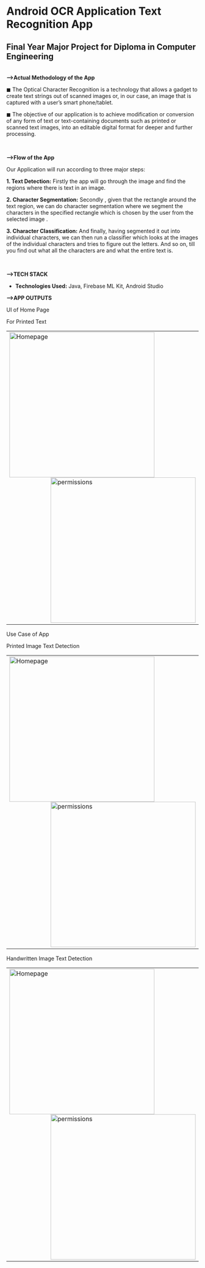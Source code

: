 <h1>Android OCR Application Text Recognition App</h1>
<h2>Final Year Major Project for Diploma in Computer Engineering</h2>
<br>
<strong>-->Actual Methodology of the App</strong>
<p>◼ The Optical Character Recognition is a technology that allows a gadget to create text strings out of scanned images or, in our case, an image that is captured with a user’s smart phone/tablet.</p>
<p>◼ The objective of our application is to achieve modification or conversion of any form of text or text-containing documents such as printed or scanned text images, into an editable digital format for deeper and further processing.</p>
<br>

<strong>-->Flow of the App</strong>
<p>Our Application will run according to three major steps:

<strong>1. Text Detection:</strong> Firstly the app will go through the image and find the
regions where there is text in an image.

<strong>2. Character Segmentation:</strong> Secondly , given that the rectangle around the text
region, we can do character segmentation where we segment the characters in
the specified rectangle which is chosen by the user from the selected image .

<strong>3. Character Classification:</strong> And finally, having segmented it out into
individual characters, we can then run a classifier which looks at the images of
the individual characters and tries to figure out the letters. And so on, till you
find out what all the characters are and what the entire text is.</p>
<br>

<strong>-->TECH STACK</strong>

- **Technologies Used:** Java, Firebase ML Kit, Android Studio

<strong>-->APP OUTPUTS</strong>
<p>UI of Home Page</p>
<p>For Printed Text</p>
<table><tr>
<td>
  <!-- <p align="left" style="padding: 10px">
    <img alt="Homepage" src="/outputs/HomePageUI.jpg" height = "600" width="300">
    <br>
  </p> 
  <p align="right" style="padding: 10px">
    <img alt="permissions" src="/outputs/permissions.jpg" height = "600" width="300">
    <br>
  </p>  -->
  <img align="left" alt="Homepage" width="380" src="/outputs/HomePageUI.jpg">
  <img align="right" alt="permissions" width="380" src="/outputs/permissions.jpg">
</td>
</tr></table>
<p>Use Case of App</p>
<p>Printed Image Text Detection</p>
<table><tr>
<td>
  <img align="left" alt="Homepage" width="380" src="/outputs/Imageselection.jpg">
  <img align="right" alt="permissions" width="380" src="/outputs/DetectedTextFromImage.jpg">
</td>
</tr></table>
<p>Handwritten Image Text Detection</p>
<table><tr>
<td>
  <img align="left" alt="Homepage" width="380" src="/outputs/HandwrittenTextImageselection.jpg">
  <img align="right" alt="permissions" width="380" src="/outputs/HandwrittenDetectedTextFromImage.jpg">
</td>
</tr></table>

